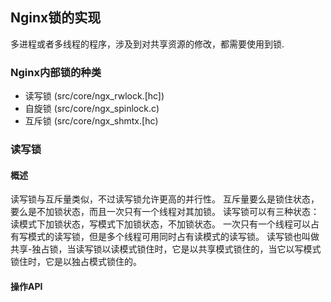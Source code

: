 ## Nginx锁的实现

多进程或者多线程的程序，涉及到对共享资源的修改，都需要使用到锁.

### Nginx内部锁的种类

* 读写锁 (src/core/ngx_rwlock.[hc])
* 自旋锁 (src/core/ngx_spinlock.c)
* 互斥锁 (src/core/ngx_shmtx.[hc)



### 读写锁

#### 概述
读写锁与互斥量类似，不过读写锁允许更高的并行性。
互斥量要么是锁住状态，要么是不加锁状态，而且一次只有一个线程对其加锁。
读写锁可以有三种状态：读模式下加锁状态，写模式下加锁状态，不加锁状态。
一次只有一个线程可以占有写模式的读写锁，但是多个线程可用同时占有读模式的读写锁。
读写锁也叫做共享-独占锁，当读写锁以读模式锁住时，它是以共享模式锁住的，当它以写模式锁住时，它是以独占模式锁住的。

#### 操作API
